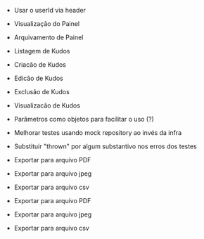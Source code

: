 - Usar o userId via header
- Visualização do Painel
- Arquivamento de Painel

- Listagem de Kudos
- Criacão de Kudos
- Edicão de Kudos
- Exclusão de Kudos
- Visualizacão de Kudos

- Parâmetros como objetos para facilitar o uso (?)
- Melhorar testes usando mock repository ao invés da infra
- Substituir "thrown" por algum substantivo nos erros dos testes

- Exportar para arquivo PDF
- Exportar para arquivo jpeg
- Exportar para arquivo csv

- Exportar para arquivo PDF
- Exportar para arquivo jpeg
- Exportar para arquivo csv